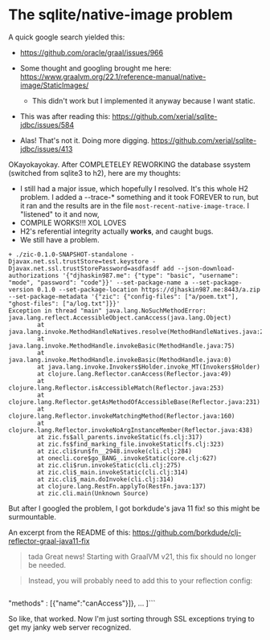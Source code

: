 # The sqlite/native-image problem

A quick google search yielded this:

  - https://github.com/oracle/graal/issues/966

  - Some thought and googling brought me here: https://www.graalvm.org/22.1/reference-manual/native-image/StaticImages/
    - This didn't work but I implemented it anyway because I want static.
  - This was after reading this: https://github.com/xerial/sqlite-jdbc/issues/584
  - Alas! That's not it. Doing more digging. https://github.com/xerial/sqlite-jdbc/issues/413


OKayokayokay. After COMPLETELEY REWORKING the database ssystem (switched from sqlite3 to h2), here are my thoughts:

- I still had a major issue, which hopefully I resolved. It's this whole H2
  problem. I added a --trace-* something and it took FOREVER to run, but it ran
  and the results are in the file `most-recent-native-image-trace`. I
  "listened" to it and now,
- COMPILE WORKS!!! XOL LOVES
- H2's referential integrity actually **works**, and caught bugs.
- We still have a problem.

```
+ ./zic-0.1.0-SNAPSHOT-standalone -Djavax.net.ssl.trustStore=test.keystore -Djavax.net.ssl.trustStorePassword=asdfasdf add --json-download-authorizations '{"djhaskin987.me": {"type": "basic", "username": "mode", "password": "code"}}' --set-package-name a --set-package-version 0.1.0 --set-package-location https://djhaskin987.me:8443/a.zip --set-package-metadata '{"zic": {"config-files": ["a/poem.txt"], "ghost-files": ["a/log.txt"]}}'
Exception in thread "main" java.lang.NoSuchMethodError: java.lang.reflect.AccessibleObject.canAccess(java.lang.Object)
        at java.lang.invoke.MethodHandleNatives.resolve(MethodHandleNatives.java:230)
        at java.lang.invoke.MethodHandle.invokeBasic(MethodHandle.java:75)
        at java.lang.invoke.MethodHandle.invokeBasic(MethodHandle.java:0)
        at java.lang.invoke.Invokers$Holder.invoke_MT(Invokers$Holder)
        at clojure.lang.Reflector.canAccess(Reflector.java:49)
        at clojure.lang.Reflector.isAccessibleMatch(Reflector.java:253)
        at clojure.lang.Reflector.getAsMethodOfAccessibleBase(Reflector.java:231)
        at clojure.lang.Reflector.invokeMatchingMethod(Reflector.java:160)
        at clojure.lang.Reflector.invokeNoArgInstanceMember(Reflector.java:438)
        at zic.fs$all_parents.invokeStatic(fs.clj:317)
        at zic.fs$find_marking_file.invokeStatic(fs.clj:323)
        at zic.cli$run$fn__2948.invoke(cli.clj:284)
        at onecli.core$go_BANG_.invokeStatic(core.clj:627)
        at zic.cli$run.invokeStatic(cli.clj:275)
        at zic.cli$_main.invokeStatic(cli.clj:314)
        at zic.cli$_main.doInvoke(cli.clj:314)
        at clojure.lang.RestFn.applyTo(RestFn.java:137)
        at zic.cli.main(Unknown Source)
```

But after I googled the problem, I got borkdude's java 11 fix! so this might be surmountable.

An excerpt from the README of this: https://github.com/borkdude/clj-reflector-graal-java11-fix

> tada Great news! Starting with GraalVM v21, this fix should no longer be needed.

> Instead, you will probably need to add this to your reflection config:

> ```[{"name": "java.lang.reflect.AccessibleObject",
  "methods" : [{"name":"canAccess"}]},
  ...
]```

So like, that worked. Now I'm just sorting through SSL exceptions trying to get my janky web server recognized.
